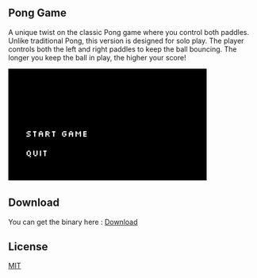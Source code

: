 ## Pong Game

A unique twist on the classic Pong game where you control both paddles. Unlike traditional Pong, this version is designed for solo play. The player controls both the left and right paddles to keep the ball bouncing. The longer you keep the ball in play, the higher your score!


![Pong Gameplay](PongGamePlay.gif)


## Download

You can get the binary here : [Download](https://github.com/Babailan/Pong/releases)

## License

[MIT]()
